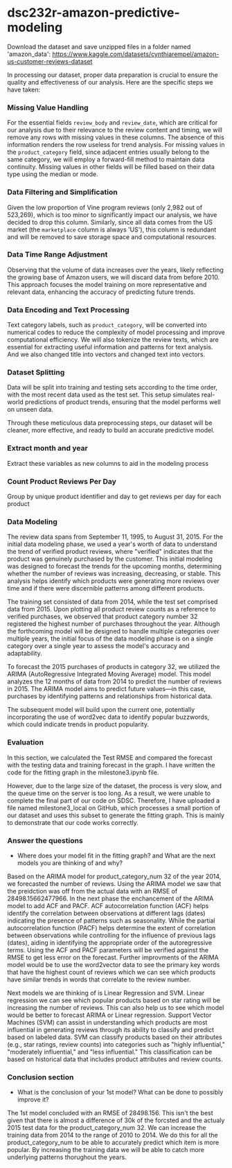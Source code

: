 # dsc232r-amazon-predictive-modeling

Download the dataset and save unzipped files in a folder named 'amazon_data':
https://www.kaggle.com/datasets/cynthiarempel/amazon-us-customer-reviews-dataset

In processing our dataset, proper data preparation is crucial to ensure the quality and effectiveness of our analysis. Here are the specific steps we have taken:

### Missing Value Handling
For the essential fields `review_body` and `review_date`, which are critical for our analysis due to their relevance to the review content and timing, we will remove any rows with missing values in these columns. The absence of this information renders the row useless for trend analysis. For missing values in the `product_category` field, since adjacent entries usually belong to the same category, we will employ a forward-fill method to maintain data continuity. Missing values in other fields will be filled based on their data type using the median or mode.

### Data Filtering and Simplification
Given the low proportion of Vine program reviews (only 2,982 out of 523,269), which is too minor to significantly impact our analysis, we have decided to drop this column. Similarly, since all data comes from the US market (the `marketplace` column is always 'US'), this column is redundant and will be removed to save storage space and computational resources.

### Data Time Range Adjustment
Observing that the volume of data increases over the years, likely reflecting the growing base of Amazon users, we will discard data from before 2010. This approach focuses the model training on more representative and relevant data, enhancing the accuracy of predicting future trends.

### Data Encoding and Text Processing
Text category labels, such as `product_category`, will be converted into numerical codes to reduce the complexity of model processing and improve computational efficiency. We will also tokenize the review texts, which are essential for extracting useful information and patterns for text analysis. And we also changed title into vectors and changed text into vectors.

### Dataset Splitting
Data will be split into training and testing sets according to the time order, with the most recent data used as the test set. This setup simulates real-world predictions of product trends, ensuring that the model performs well on unseen data.

Through these meticulous data preprocessing steps, our dataset will be cleaner, more effective, and ready to build an accurate predictive model.

### Extract month and year
Extract these variables as new columns to aid in the modeling process

### Count Product Reviews Per Day
Group by unique product identifier and day to get reviews per day for each product

### Data Modeling 
The review data spans from September 11, 1995, to August 31, 2015. For the initial data modeling phase, we used a year's worth of data to understand the trend of verified product reviews, where "verified" indicates that the product was genuinely purchased by the customer. This initial modeling was designed to forecast the trends for the upcoming months, determining whether the number of reviews was increasing, decreasing, or stable. This analysis helps identify which products were generating more reviews over time and if there were discernible patterns among different products.

The training set consisted of data from 2014, while the test set comprised data from 2015. Upon plotting all product review counts as a reference to verified purchases, we observed that product category number 32 registered the highest number of purchases throughout the year. Although the forthcoming model will be designed to handle multiple categories over multiple years, the initial focus of the data modeling phase is on a single category over a single year to assess the model's accuracy and adaptability.

To forecast the 2015 purchases of products in category 32, we utilized the ARIMA (AutoRegressive Integrated Moving Average) model. This model analyzes the 12 months of data from 2014 to predict the number of reviews in 2015. The ARIMA model aims to predict future values—in this case, purchases by identifying patterns and relationships from historical data.

The subsequent model will build upon the current one, potentially incorporating the use of word2vec data to identify popular buzzwords, which could indicate trends in product popularity.

### Evaluation
In this section, we calculated the Test RMSE and compared the forecast with the testing data and training forecast in the graph. I have written the code for the fitting graph in the milestone3.ipynb file.

However, due to the large size of the dataset, the process is very slow, and the queue time on the server is too long. As a result, we were unable to complete the final part of our code on SDSC. Therefore, I have uploaded a file named milestone3_local on GitHub, which processes a small portion of our dataset and uses this subset to generate the fitting graph. This is mainly to demonstrate that our code works correctly.

### Answer the questions
* Where does your model fit in the fitting graph? and What are the next models you are thinking of and why?

Based on the ARIMA model for product_category_num 32 of the year 2014, we forecasted the number of reviews. Using the ARIMA model we saw that the preidction was off from the 
actual data with an RMSE of 28498.15662477966. In the next phase the enchancement of the ARIMA model to add ACF and PACF. ACF autocorrelation function (ACF) helps identify the correlation between observations at different lags (dates) indicating the presence of patterns such as seasonality. While the partial autocorrelation function (PACF) helps determine the extent of correlation between observations while controlling for the influence of previous lags (dates), aiding in identifying the appropriate order of the autoregressive terms. Using the ACF and PACF parameters will be verified against the RMSE to get less error on the forecast. Further improvments of the ARIMA model would be to use the word2vector data to see the primary key words that have the highest count of reviews which we can see which products have similar trends in words that correlate to the review number.

Next models we are thinking of is Linear Regression and SVM. Linear regression we can see which popular products based on star rating will be increasing the number of reviews. This can also help us to see which model would be better to forecast ARIMA or Linear regression. Support Vector Machines (SVM) can assist in understanding which products are most influential in generating reviews through its ability to classify and predict based on labeled data. SVM can classify products based on their attributes (e.g., star ratings, review counts) into categories such as "highly influential," "moderately influential," and "less influential." This classification can be based on historical data that includes product attributes and review counts.

### Conclusion section
* What is the conclusion of your 1st model? What can be done to possibly improve it?
  
The 1st model concluded with an RMSE of 28498.156. This isn't the best given that there is almost a difference of 30k of the forcsted and the actualy 2015 test data for the product_category_num 32. We can increase the training data from 2014 to the range of 2010 to 2014. We do this for all the product_category_num to be able to accurately predict which item is more popular.  By increasing the training data we will be able to catch more underlying patterns thorughout the years. 
